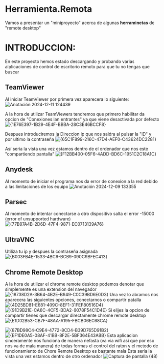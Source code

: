 # Herramienta.Remota
Vamos a presentar un "miniproyecto" acerca de algunas **herraminetas** de "remote desktop" 
# INTRODUCCION:
En este proyecto hemos estado descargando y probando varias alplicaciones de control de escritorio remoto para que tu no tengas que buscar
## TeamViewer
 Al iniciar TeamViewer por primera vez aparecera lo siguiente:
![Anotación 2024-12-11 124439](https://github.com/user-attachments/assets/bfc221d7-e207-427f-b401-9ba676e5f251)

 A la hora de utilizar TeamViewers tendremos que primero habilitar da opcion de "Conexiones lan entrantes" ya que viene desactivada por defecto
 ![{1E76E397-1B29-4E4F-BBBA-28C3E46BCCF8}](https://github.com/user-attachments/assets/7da372a8-112b-4def-838c-a8ac07016510)

 Despues introduciremos la Direccion ip que nos saldra al pulsar la "ID" y por ultimo la contraseña
![{65C1F899-216C-47D4-AEF0-C43624DC2281}](https://github.com/user-attachments/assets/d124ca1a-31c2-415c-acdc-158ad01f2925)

 Así seria la vista una vez estamos dentro de el ordenador que nos este "compartiendo pantalla"
![{F12BB400-05F6-4ADD-BD6C-1951C2C18A1C}](https://github.com/user-attachments/assets/4d97aae1-4382-4393-b992-703bc0e9320d)

## Anydesk
 Al momento de iniciar el programa nos da error de conexion a la red debido a las limitaciones de los equipo
![Anotación 2024-12-09 133355](https://github.com/user-attachments/assets/c81a1d36-3a10-4e18-a33f-bbc768b5e213)

## Parsec
 Al momento de intentar conectarse a otro dispositivo salta el error -15000 (error of unsupported hardware)
![{77B97A4B-2D6D-47F4-9871-EC0713139A76}](https://github.com/user-attachments/assets/0a0849f5-dff5-44cd-802e-5ce0dd503219)

## UltraVNC
 Utiliza tu ip y despues la contraseña asignada
![{B003FB4E-1533-4BC6-BCB9-090C9BFEC413}](https://github.com/user-attachments/assets/22292d13-fb0d-4414-816a-e9cd93bf25ae)

## Chrome Remote Desktop
 A la hora de utilizar el chrome remote desktop podemos denotar que simplemente es una extension del navegador 
![{18738D2A-3B64-4B2E-B949-C0C39BD6E0D3}](https://github.com/user-attachments/assets/a5be3666-c83c-4701-b131-ec06143fa449)
 Una vez lo abramos nos aparecera las siguientes opciones, conectarnos o compartir patalla
![{4D25BD81-E681-409C-8EF1-31FEF80516D4}](https://github.com/user-attachments/assets/a5c53bb2-005e-4f5e-a033-571a1c61751c)
![{91D9B21E-CA6C-4CF5-BDA2-6078F54C1D4E}](https://github.com/user-attachments/assets/751408fd-8ea0-466f-a7c9-5804ce1348d2)
 Si elijes la opcion de compartir tienes que descargar directamente chrome remote desktop
![{E1D02B53-CB7F-48AA-A195-FBCB06EC68CA}](https://github.com/user-attachments/assets/fcb77976-4a63-45ea-8c00-c6634eed6bf8)

![{87BD98C4-C9E4-4772-8CD4-B39D765D91B2}](https://github.com/user-attachments/assets/f3114953-7145-410d-a629-255a25139f94)
![{EF1DE0A5-08AF-41BB-8F2E-5BF364E43ABB}](https://github.com/user-attachments/assets/39cc227c-0e55-46ed-a6ec-b2828a09788b)
 Esta aplicacion sinceramente nos funciona de manera nefasta (va via wifi asi que por eso nos va de mala manera) de todas formas el control del raton y el metodo de funcionamiento de Chore Remote Desktop es bastante mala
 Esta seria la vista una vez estamos dentro de otro ordenador
![Captura de pantalla (48)](https://github.com/user-attachments/assets/029e6737-5b46-4b9a-89af-62e1668e9895)


